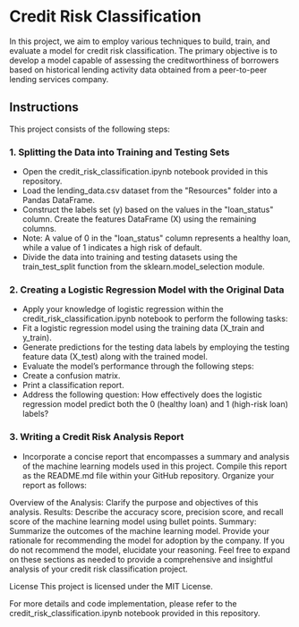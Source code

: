 # Credit Risk Classification
In this project, we aim to employ various techniques to build, train, and evaluate a model for credit risk classification. The primary objective is to develop a model capable of assessing the creditworthiness of borrowers based on historical lending activity data obtained from a peer-to-peer lending services company.

## Instructions
This project consists of the following steps:

### 1. Splitting the Data into Training and Testing Sets
- Open the credit_risk_classification.ipynb notebook provided in this repository.
- Load the lending_data.csv dataset from the "Resources" folder into a Pandas DataFrame.
- Construct the labels set (y) based on the values in the "loan_status" column. Create the features DataFrame (X) using the remaining columns.
- Note: A value of 0 in the "loan_status" column represents a healthy loan, while a value of 1 indicates a high risk of default.
- Divide the data into training and testing datasets using the train_test_split function from the sklearn.model_selection module.
### 2. Creating a Logistic Regression Model with the Original Data
- Apply your knowledge of logistic regression within the credit_risk_classification.ipynb notebook to perform the following tasks:
- Fit a logistic regression model using the training data (X_train and y_train).
- Generate predictions for the testing data labels by employing the testing feature data (X_test) along with the trained model.
- Evaluate the model’s performance through the following steps:
- Create a confusion matrix.
- Print a classification report.
- Address the following question: How effectively does the logistic regression model predict both the 0 (healthy loan) and 1 (high-risk loan) labels?
### 3. Writing a Credit Risk Analysis Report
- Incorporate a concise report that encompasses a summary and analysis of the machine learning models used in this project. Compile this report as the README.md file within your GitHub repository. Organize your report as follows:

Overview of the Analysis: Clarify the purpose and objectives of this analysis.
Results: Describe the accuracy score, precision score, and recall score of the machine learning model using bullet points.
Summary: Summarize the outcomes of the machine learning model. Provide your rationale for recommending the model for adoption by the company. If you do not recommend the model, elucidate your reasoning.
Feel free to expand on these sections as needed to provide a comprehensive and insightful analysis of your credit risk classification project.

License
This project is licensed under the MIT License.

For more details and code implementation, please refer to the credit_risk_classification.ipynb notebook provided in this repository.
